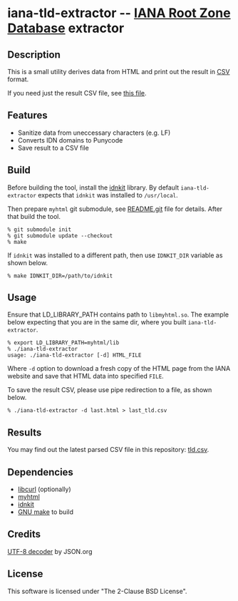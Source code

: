 # iana-tld-extractor -- [IANA Root Zone Database][1] extractor


## Description

This is a small utility derives data from HTML and print out
the result in [CSV][5] format.

If you need just the result CSV file, see [this file][7].


## Features

* Sanitize data from uneccessary characters (e.g. LF)
* Converts IDN domains to Punycode
* Save result to a CSV file


## Build

Before building the tool, install the [idnkit][4] library.
By default `iana-tld-extractor` expects that `idnkit` was
installed to `/usr/local`.

Then prepare `myhtml` git submodule, see [README.git][9] file
for details. After that build the tool.

```
% git submodule init
% git submodule update --checkout
% make
```

If `idnkit` was installed to a different path, then use
`IDNKIT_DIR` variable as shown below.

```
% make IDNKIT_DIR=/path/to/idnkit
```


## Usage

Ensure that LD_LIBRARY_PATH contains path to `libmyhtml.so`.
The example below expecting that you are in the same dir,
where you built `iana-tld-extractor`.

```
% export LD_LIBRARY_PATH=myhtml/lib
% ./iana-tld-extractor
usage: ./iana-tld-extractor [-d] HTML_FILE
```

Where `-d` option to download a fresh copy of the HTML page
from the IANA website and save that HTML data into
specified `FILE`.

To save the result CSV, please use pipe redirection to a file,
as shown below.

```
% ./iana-tld-extractor -d last.html > last_tld.csv
```


## Results

You may find out the latest parsed CSV file in this repository: [tld.csv][7].


## Dependencies

* [libcurl][2] (optionally)
* [myhtml][3]
* [idnkit][4]
* [GNU make][6] to build


## Credits

[UTF-8 decoder][8] by JSON.org


## License

This software is licensed under "The 2-Clause BSD License".


[1]: https://www.iana.org/domains/root/db
[2]: https://curl.haxx.se/
[3]: https://github.com/lexborisov/myhtml
[4]: https://jprs.co.jp/idn/index-e.html
[5]: https://en.wikipedia.org/wiki/Comma-separated_values
[6]: https://www.gnu.org/software/make/
[7]: /tld.csv
[8]: http://www.json.org/JSON_checker/
[9]: /README.git
